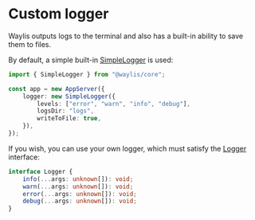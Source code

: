 # Custom logger

Waylis outputs logs to the terminal and also has a built-in ability to save them to files.

By default, a simple built-in [SimpleLogger](/api/classes/SimpleLogger) is used:

```ts
import { SimpleLogger } from "@waylis/core";
```

```ts
const app = new AppServer({
    logger: new SimpleLogger({
        levels: ["error", "warn", "info", "debug"],
        logsDir: "logs",
        writeToFile: true,
    }),
});
```

If you wish, you can use your own logger, which must satisfy the [Logger](/api/interfaces/Logger) interface:

```ts
interface Logger {
    info(...args: unknown[]): void;
    warn(...args: unknown[]): void;
    error(...args: unknown[]): void;
    debug(...args: unknown[]): void;
}
```
